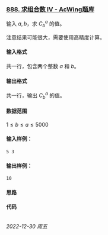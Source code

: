 ### [888. 求组合数 IV - AcWing题库](https://www.acwing.com/problem/content/890/)

输入 $a,b$，求 $C_b^a$ 的值。

注意结果可能很大，需要使用高精度计算。

#### 输入格式

共一行，包含两个整数 $a$ 和 $b$。

#### 输出格式

共一行，输出 $C_b^a$ 的值。

#### 数据范围

$1 \leq b \leq a \leq 5000$

#### 输入样例：

```
5 3
```

#### 输出样例：

```
10
```

#### 思路



#### 代码

```cpp
```


*2022-12-30 周五*